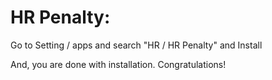 HR Penalty:
=========================================================

Go to Setting / apps and search "HR / HR Penalty" and Install

And, you are done with installation. Congratulations!
